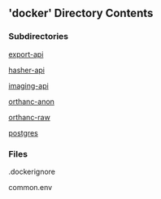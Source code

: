 ## 'docker' Directory Contents

### Subdirectories

[export-api](./export-api/README.md)

[hasher-api](./hasher-api/README.md)

[imaging-api](./imaging-api/README.md)

[orthanc-anon](./orthanc-anon/README.md)

[orthanc-raw](./orthanc-raw/README.md)

[postgres](./postgres/README.md)

### Files

.dockerignore

common.env

